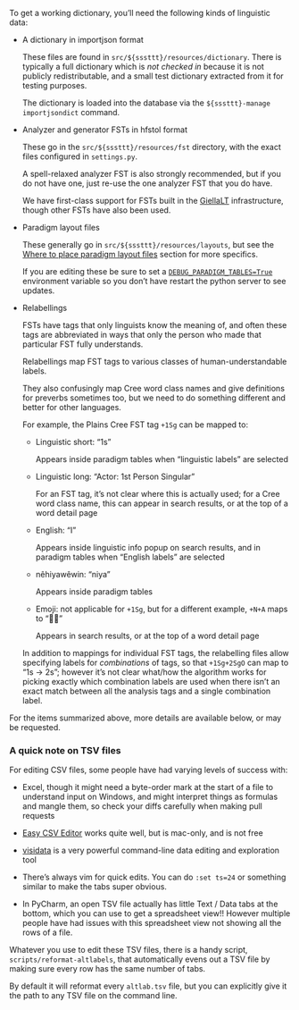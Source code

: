 To get a working dictionary, you’ll need the following kinds of linguistic
data:

  - A dictionary in importjson format

    These files are found in `src/${sssttt}/resources/dictionary`. There is
    typically a full dictionary which is *not checked in* because it is not
    publicly redistributable, and a small test dictionary extracted from it
    for testing purposes.

    The dictionary is loaded into the database via the `${sssttt}-manage
    importjsondict` command.

  - Analyzer and generator FSTs in hfstol format

    These go in the `src/${sssttt}/resources/fst` directory,
    with the exact files configured in `settings.py`.

    A spell-relaxed analyzer FST is also strongly recommended, but if you
    do not have one, just re-use the one analyzer FST that you do have.

    We have first-class support for FSTs built in the
    [GiellaLT](https://giellalt.uit.no/) infrastructure, though other FSTs
    have also been used.

  - Paradigm layout files

    These generally go in `src/${sssttt}/resources/layouts`, but see the
    [Where to place paradigm layout files](where_paradigm_files_go)
    section for more specifics.

    If you are editing these be sure to set a
    [`DEBUG_PARADIGM_TABLES=True`](DEBUG_PARADIGM_TABLES) environment
    variable so you don’t have restart the python server to see updates.

  - Relabellings

    FSTs have tags that only linguists know the meaning of, and often these
    tags are abbreviated in ways that only the person who made that
    particular FST fully understands.

    Relabellings map FST tags to various classes of human-understandable
    labels.

    They also confusingly map Cree word class names and give definitions
    for preverbs sometimes too, but we need to do something different and
    better for other languages.

    For example, the Plains Cree FST tag `+1Sg` can be mapped to:

      - Linguistic short: “1s”

        Appears inside paradigm tables when “linguistic labels” are
        selected

      - Linguistic long: “Actor: 1st Person Singular”

        For an FST tag, it’s not clear where this is actually used; for a
        Cree word class name, this can appear in search results, or at the
        top of a word detail page

      - English: “I”

        Appears inside linguistic info popup on search results,
        and in paradigm tables when “English labels” are selected

      - nêhiyawêwin: “niya”

        Appears inside paradigm tables

      - Emoji: not applicable for `+1Sg`, but for a different example,
        `+N+A` maps to “🧑🏽”

        Appears in search results, or at the top of a word detail page

    In addition to mappings for individual FST tags, the relabelling files
    allow specifying labels for *combinations* of tags, so that `+1Sg+2SgO`
    can map to “1s → 2s”; however it’s not clear what/how the algorithm
    works for picking exactly which combination labels are used when there
    isn’t an exact match between all the analysis tags and a single
    combination label.

For the items summarized above, more details are available below, or
may be requested.

### A quick note on TSV files

For editing CSV files, some people have had varying levels of success with:

  - Excel, though it might need a byte-order mark at the start of a file to
    understand input on Windows, and might interpret things as formulas and
    mangle them, so check your diffs carefully when making pull requests

  - [Easy CSV
    Editor](https://apps.apple.com/us/app/easy-csv-editor/id1171346381?mt=12)
    works quite well, but is mac-only, and is not free

  - [visidata](https://www.visidata.org/) is a very powerful command-line
    data editing and exploration tool

  - There’s always vim for quick edits. You can do `:set ts=24` or
    something similar to make the tabs super obvious.

  - In PyCharm, an open TSV file actually has little Text / Data tabs at
    the bottom, which you can use to get a spreadsheet view!! However
    multiple people have had issues with this spreadsheet view not showing
    all the rows of a file.

Whatever you use to edit these TSV files, there is a handy script,
`scripts/reformat-altlabels`, that automatically evens out a TSV file
by making sure every row has the same number of tabs.

By default it will reformat every `altlab.tsv` file, but you can explicitly
give it the path to any TSV file on the command line.
